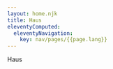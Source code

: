 ```yaml
---
layout: home.njk
title: Haus
eleventyComputed:
  eleventyNavigation:
    key: nav/pages/{{page.lang}}
---
```


Haus
